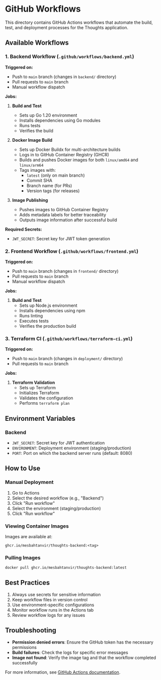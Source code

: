 # GitHub Workflows

This directory contains GitHub Actions workflows that automate the build, test, and deployment processes for the Thoughts application.

## Available Workflows

### 1. Backend Workflow (`.github/workflows/backend.yml`)

**Triggered on:**
- Push to `main` branch (changes in `backend/` directory)
- Pull requests to `main` branch
- Manual workflow dispatch

**Jobs:**
1. **Build and Test**
   - Sets up Go 1.20 environment
   - Installs dependencies using Go modules
   - Runs tests
   - Verifies the build

2. **Docker Image Build**
   - Sets up Docker Buildx for multi-architecture builds
   - Logs in to GitHub Container Registry (GHCR)
   - Builds and pushes Docker images for both `linux/amd64` and `linux/arm64`
   - Tags images with:
     - `latest` (only on main branch)
     - Commit SHA
     - Branch name (for PRs)
     - Version tags (for releases)

3. **Image Publishing**
   - Pushes images to GitHub Container Registry
   - Adds metadata labels for better traceability
   - Outputs image information after successful build

**Required Secrets:**
- `JWT_SECRET`: Secret key for JWT token generation

### 2. Frontend Workflow (`.github/workflows/frontend.yml`)

**Triggered on:**
- Push to `main` branch (changes in `frontend/` directory)
- Pull requests to `main` branch
- Manual workflow dispatch

**Jobs:**
1. **Build and Test**
   - Sets up Node.js environment
   - Installs dependencies using npm
   - Runs linting
   - Executes tests
   - Verifies the production build

### 3. Terraform CI (`.github/workflows/terraform-ci.yml`)

**Triggered on:**
- Push to `main` branch (changes in `deployment/` directory)
- Pull requests to `main` branch

**Jobs:**
1. **Terraform Validation**
   - Sets up Terraform
   - Initializes Terraform
   - Validates the configuration
   - Performs `terraform plan`

## Environment Variables

### Backend
- `JWT_SECRET`: Secret key for JWT authentication
- `ENVIRONMENT`: Deployment environment (staging/production)
- `PORT`: Port on which the backend server runs (default: 8080)

## How to Use

### Manual Deployment
1. Go to Actions
2. Select the desired workflow (e.g., "Backend")
3. Click "Run workflow"
4. Select the environment (staging/production)
5. Click "Run workflow"

### Viewing Container Images
Images are available at:
```
ghcr.io/mesbahtanvir/thoughts-backend:<tag>
```

### Pulling Images
```bash
docker pull ghcr.io/mesbahtanvir/thoughts-backend:latest
```

## Best Practices
1. Always use secrets for sensitive information
2. Keep workflow files in version control
3. Use environment-specific configurations
4. Monitor workflow runs in the Actions tab
5. Review workflow logs for any issues

## Troubleshooting
- **Permission denied errors**: Ensure the GitHub token has the necessary permissions
- **Build failures**: Check the logs for specific error messages
- **Image not found**: Verify the image tag and that the workflow completed successfully

For more information, see [GitHub Actions documentation](https://docs.github.com/en/actions).
